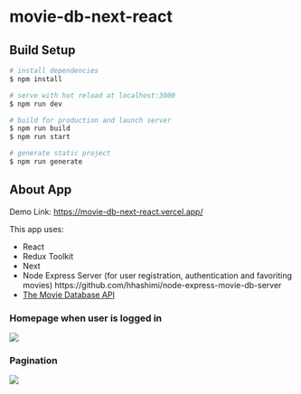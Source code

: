 # movie-db-next-react

## Build Setup

```bash
# install dependencies
$ npm install

# serve with hot reload at localhost:3000
$ npm run dev

# build for production and launch server
$ npm run build
$ npm run start

# generate static project
$ npm run generate
```

## About App

Demo Link: https://movie-db-next-react.vercel.app/

This app uses:
<ul>
  <li>React</li>
  <li>Redux Toolkit</li>
  <li>Next</li>
  <li>Node Express Server (for user registration, authentication and favoriting movies) https://github.com/hhashimi/node-express-movie-db-server</li>
  <li><a href='https://developers.themoviedb.org/3'>The Movie Database API</a></li>
</ul>


### Homepage when user is logged in
<img src='https://user-images.githubusercontent.com/18535797/138525023-96fc2aaf-2424-4441-84f9-0a099c90f1a6.png'>

### Pagination
<img src='https://user-images.githubusercontent.com/18535797/138525043-4ed9c235-c122-4e3b-8ad8-b968bc7a0185.png'>
